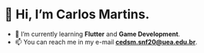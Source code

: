 # 👋 Hi, I’m Carlos Martins.
- 🌱 I’m currently learning **Flutter** and **Game Development**.
- 📫 You can reach me in my e-mail **cedsm.snf20@uea.edu.br**.

<!---
carlos-edsm/carlos-edsm is a ✨ special ✨ repository because its `README.md` (this file) appears on your GitHub profile.
You can click the Preview link to take a look at your changes.
--->
